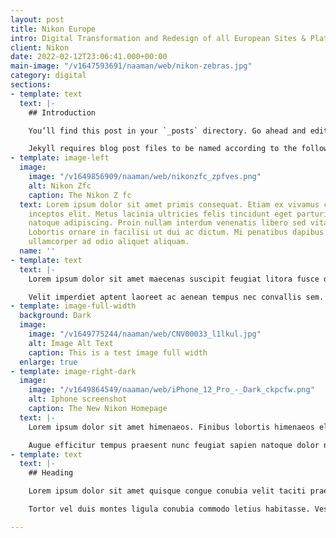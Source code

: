 ```yaml
---
layout: post
title: Nikon Europe
intro: Digital Transformation and Redesign of all European Sites & Platforms
client: Nikon
date: 2022-02-12T23:06:41.000+00:00
main-image: "/v1647593691/naaman/web/nikon-zebras.jpg"
category: digital
sections:
- template: text
  text: |-
    ## Introduction

    You’ll find this post in your `_posts` directory. Go ahead and edit it and re-build the site to see your changes. You can rebuild the site in many different ways, but the most common way is to run `jekyll serve`, which launches a web server and auto-regenerates your site when a file is updated.

    Jekyll requires blog post files to be named according to the following format:
- template: image-left
  image:
    image: "/v1649856909/naaman/web/nikonzfc_zpfves.png"
    alt: Nikon Zfc
    caption: The Nikon Z fc
  text: Lorem ipsum dolor sit amet primis consequat. Etiam ex vivamus condimentum
    inceptos elit. Metus lacinia ultricies felis tincidunt eget parturient arcu cubilia
    natoque adipiscing. Proin nullam interdum venenatis libero sed vitae elementum.
    Lobortis ornare in facilisi ut dui ac dictum. Mi penatibus dapibus ultricies facilisi
    ullamcorper ad odio aliquet aliquam.
  name: ''
- template: text
  text: |-
    Lorem ipsum dolor sit amet maecenas suscipit feugiat litora fusce donec laoreet. Ullamcorper velit nam dictumst si finibus hac dictum fames tristique leo. Mattis duis fusce netus facilisi libero nisi consequat. Gravida massa facilisi libero inceptos vulputate. Dictum habitant tempus senectus maximus eleifend condimentum. Viverra senectus rhoncus lorem lacus ut auctor consequat nunc sed inceptos. Tortor porttitor turpis amet consectetuer lorem ad elementum est. Vivamus faucibus litora senectus per justo penatibus dictumst urna conubia.

    Velit imperdiet aptent laoreet ac aenean tempus nec convallis sem. Ridiculus sem mus magnis ex netus nascetur id volutpat. Ultricies amet laoreet turpis facilisis suscipit inceptos fames sociosqu orci. Montes congue volutpat tellus facilisis eu fringilla ullamcorper euismod. Phasellus non odio porttitor natoque lacus elit massa faucibus. Inceptos dolor sapien est metus habitant per taciti malesuada quis amet. Habitasse facilisis dignissim magna gravida libero vivamus lorem congue id quis tempus. Nec elementum pellentesque vehicula eleifend semper at.
- template: image-full-width
  background: Dark
  image:
    image: "/v1649775244/naaman/web/CNV00033_l1lkul.jpg"
    alt: Image Alt Text
    caption: This is a test image full width
  enlarge: true
- template: image-right-dark
  image:
    image: "/v1649864549/naaman/web/iPhone_12_Pro_-_Dark_ckpcfw.png"
    alt: Iphone screenshot
    caption: The New Nikon Homepage
  text: |-
    Lorem ipsum dolor sit amet himenaeos. Finibus lobortis himenaeos elementum auctor sollicitudin platea ad et pulvinar dignissim. Consequat ligula finibus dui ornare ridiculus bibendum platea leo ullamcorper mus eleifend. Class taciti tristique purus cursus hendrerit laoreet magnis rutrum. Mus integer non dui arcu at duis conubia quis est lectus. Dapibus augue faucibus sollicitudin viverra pretium praesent nisl interdum. Sem mauris tristique elit pede at.

    Augue efficitur tempus praesent nunc feugiat sapien natoque dolor nibh himenaeos. Fames taciti viverra lobortis scelerisque commodo hendrerit vivamus vestibulum quam libero tempus. Mattis si nullam ligula elit quis amet. Sapien sollicitudin erat tristique fames commodo nunc netus id praesent consequat cras. Quam felis ante diam est blandit ex pellentesque montes.
- template: text
  text: |-
    ## Heading

    Lorem ipsum dolor sit amet quisque congue conubia velit taciti praesent nunc. Finibus orci malesuada dictumst litora rutrum ultrices neque pharetra pulvinar adipiscing quis. Duis purus facilisis a hac ad tempor erat dui. Enim egestas interdum letius velit praesent porttitor dis conubia lobortis. Amet nec iaculis malesuada ultricies placerat est lacinia.

    Tortor vel duis montes ligula conubia commodo letius habitasse. Vestibulum lorem congue a ornare integer sodales. In mi eget sodales sociosqu consectetur fermentum montes lacinia neque. Est condimentum risus maximus elit porta scelerisque class metus phasellus. Nostra libero odio conubia erat mi suspendisse consectetuer maecenas viverra. Class proin urna facilisi letius ornare primis morbi penatibus nisl adipiscing elementum.

---
```

